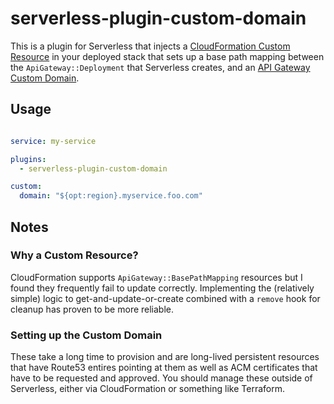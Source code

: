 # serverless-plugin-custom-domain

This is a plugin for Serverless that injects a [CloudFormation Custom Resource](http://docs.aws.amazon.com/AWSCloudFormation/latest/UserGuide/template-custom-resources.html) in your deployed stack that sets up a base path mapping between the `ApiGateway::Deployment` that Serverless creates, and an [API Gateway Custom Domain](http://docs.aws.amazon.com/apigateway/latest/developerguide/how-to-custom-domains.html).

## Usage

```yaml

service: my-service

plugins:
  - serverless-plugin-custom-domain

custom:
  domain: "${opt:region}.myservice.foo.com"
```

## Notes

### Why a Custom Resource?

CloudFormation supports `ApiGateway::BasePathMapping` resources but I found they frequently fail to update correctly. Implementing the (relatively simple) logic to get-and-update-or-create combined with a `remove` hook for cleanup has proven to be more reliable.

### Setting up the Custom Domain

These take a long time to provision and are long-lived persistent resources that have Route53 entires pointing at them as well as ACM certificates that have to be requested and approved. You should manage these outside of Serverless, either via CloudFormation or something like Terraform.
